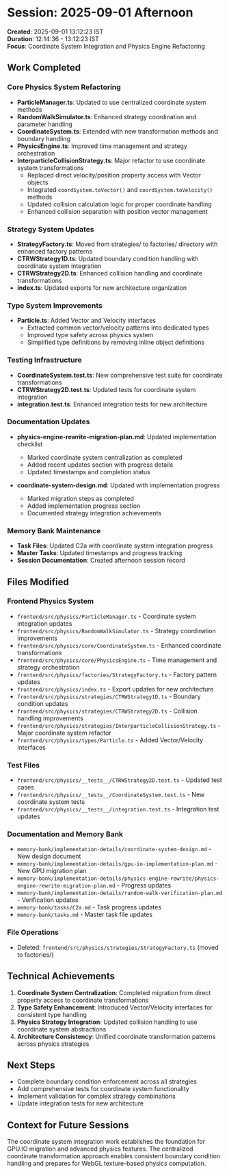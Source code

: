 # Session: 2025-09-01 Afternoon

**Created**: 2025-09-01 13:12:23 IST  
**Duration**: 12:14:36 - 13:12:23 IST  
**Focus**: Coordinate System Integration and Physics Engine Refactoring

## Work Completed

### Core Physics System Refactoring
- **ParticleManager.ts**: Updated to use centralized coordinate system methods
- **RandomWalkSimulator.ts**: Enhanced strategy coordination and parameter handling
- **CoordinateSystem.ts**: Extended with new transformation methods and boundary handling
- **PhysicsEngine.ts**: Improved time management and strategy orchestration
- **InterparticleCollisionStrategy.ts**: Major refactor to use coordinate system transformations
  - Replaced direct velocity/position property access with Vector objects
  - Integrated `coordSystem.toVector()` and `coordSystem.toVelocity()` methods
  - Updated collision calculation logic for proper coordinate handling
  - Enhanced collision separation with position vector management

### Strategy System Updates
- **StrategyFactory.ts**: Moved from strategies/ to factories/ directory with enhanced factory patterns
- **CTRWStrategy1D.ts**: Updated boundary condition handling with coordinate system integration
- **CTRWStrategy2D.ts**: Enhanced collision handling and coordinate transformations
- **index.ts**: Updated exports for new architecture organization

### Type System Improvements
- **Particle.ts**: Added Vector and Velocity interfaces
  - Extracted common vector/velocity patterns into dedicated types
  - Improved type safety across physics system
  - Simplified type definitions by removing inline object definitions

### Testing Infrastructure
- **CoordinateSystem.test.ts**: New comprehensive test suite for coordinate transformations
- **CTRWStrategy2D.test.ts**: Updated tests for coordinate system integration
- **integration.test.ts**: Enhanced integration tests for new architecture

### Documentation Updates
- **physics-engine-rewrite-migration-plan.md**: Updated implementation checklist
  - Marked coordinate system centralization as completed
  - Added recent updates section with progress details
  - Updated timestamps and completion status

- **coordinate-system-design.md**: Updated with implementation progress
  - Marked migration steps as completed
  - Added implementation progress section
  - Documented strategy integration achievements

### Memory Bank Maintenance
- **Task Files**: Updated C2a with coordinate system integration progress
- **Master Tasks**: Updated timestamps and progress tracking
- **Session Documentation**: Created afternoon session record

## Files Modified

### Frontend Physics System
- `frontend/src/physics/ParticleManager.ts` - Coordinate system integration updates
- `frontend/src/physics/RandomWalkSimulator.ts` - Strategy coordination improvements
- `frontend/src/physics/core/CoordinateSystem.ts` - Enhanced coordinate transformations
- `frontend/src/physics/core/PhysicsEngine.ts` - Time management and strategy orchestration
- `frontend/src/physics/factories/StrategyFactory.ts` - Factory pattern updates
- `frontend/src/physics/index.ts` - Export updates for new architecture
- `frontend/src/physics/strategies/CTRWStrategy1D.ts` - Boundary condition updates
- `frontend/src/physics/strategies/CTRWStrategy2D.ts` - Collision handling improvements
- `frontend/src/physics/strategies/InterparticleCollisionStrategy.ts` - Major coordinate system refactor
- `frontend/src/physics/types/Particle.ts` - Added Vector/Velocity interfaces

### Test Files
- `frontend/src/physics/__tests__/CTRWStrategy2D.test.ts` - Updated test cases
- `frontend/src/physics/__tests__/CoordinateSystem.test.ts` - New coordinate system tests
- `frontend/src/physics/__tests__/integration.test.ts` - Integration test updates

### Documentation and Memory Bank
- `memory-bank/implementation-details/coordinate-system-design.md` - New design document
- `memory-bank/implementation-details/gpu-io-implementation-plan.md` - New GPU migration plan
- `memory-bank/implementation-details/physics-engine-rewrite/physics-engine-rewrite-migration-plan.md` - Progress updates
- `memory-bank/implementation-details/random-walk-verification-plan.md` - Verification updates
- `memory-bank/tasks/C2a.md` - Task progress updates
- `memory-bank/tasks.md` - Master task file updates

### File Operations
- Deleted: `frontend/src/physics/strategies/StrategyFactory.ts` (moved to factories/)

## Technical Achievements
1. **Coordinate System Centralization**: Completed migration from direct property access to coordinate transformations
2. **Type Safety Enhancement**: Introduced Vector/Velocity interfaces for consistent type handling
3. **Physics Strategy Integration**: Updated collision handling to use coordinate system abstractions
4. **Architecture Consistency**: Unified coordinate transformation patterns across physics strategies

## Next Steps
- Complete boundary condition enforcement across all strategies
- Add comprehensive tests for coordinate system functionality
- Implement validation for complex strategy combinations
- Update integration tests for new architecture

## Context for Future Sessions
The coordinate system integration work establishes the foundation for GPU.IO migration and advanced physics features. The centralized coordinate transformation approach enables consistent boundary condition handling and prepares for WebGL texture-based physics computation.